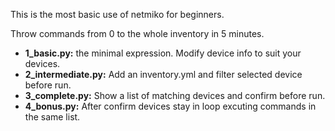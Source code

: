 This is the most basic use of netmiko for beginners.

Throw commands from 0 to the whole inventory in 5 minutes.

* **1_basic.py:** the minimal expression. Modify device info to suit your devices.
* **2_intermediate.py:** Add an inventory.yml and filter selected device before run.
* **3_complete.py:** Show a list of matching devices and confirm before run.
* **4_bonus.py:** After confirm devices stay in loop excuting commands in the same list.